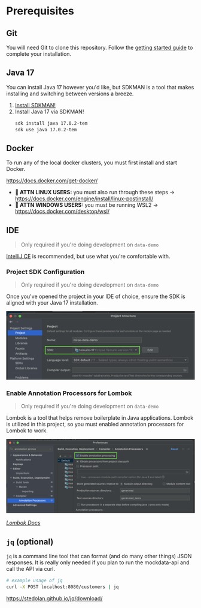 # Prerequisites

## Git

You will need Git to clone this repository. Follow the [getting started guide](https://git-scm.com/book/en/v2/Getting-Started-Installing-Git) to complete your installation.

## Java 17

You can install Java 17 however you'd like, but SDKMAN is a tool that makes installing and switching between versions a breeze.

1) [Install SDKMAN!](https://sdkman.io/install)
2) Install Java 17 via SDKMAN!
    ```bash
    sdk install java 17.0.2-tem
    sdk use java 17.0.2-tem
    ```

## Docker

To run any of the local docker clusters, you must first install and start Docker.

https://docs.docker.com/get-docker/

* **📣 ATTN LINUX USERS:** you must also run through these steps -> https://docs.docker.com/engine/install/linux-postinstall/   
* **📣 ATTN WINDOWS USERS:** you must be running WSL2 -> https://docs.docker.com/desktop/wsl/

## IDE

> Only required if you're doing development on `data-demo`

[IntelliJ CE](https://www.jetbrains.com/idea/download/#section=mac) is recommended, but use what you're comfortable with.

### Project SDK Configuration

> Only required if you're doing development on `data-demo`

Once you've opened the project in your IDE of choice, ensure the SDK is aligned with your Java 17 installation.

![project-sdk](./assets/project_sdk.png)

### Enable Annotation Processors for Lombok

> Only required if you're doing development on `data-demo`

Lombok is a tool that helps remove boilerplate in Java applications. Lombok is utilized in this project, so you must enabled annotation processors for Lombok to work.

![enable-annotation-processing](./assets/enable_annotation_processing.png)

_[Lombok Docs](https://projectlombok.org/)_

## `jq` (optional)

`jq` is a command line tool that can format (and do many other things) JSON responses. It is really only needed if you plan to run the mockdata-api and call the API via curl.

```bash
# example usage of jq 
curl -X POST localhost:8080/customers | jq
```

https://stedolan.github.io/jq/download/